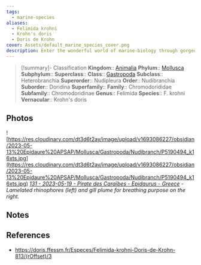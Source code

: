 ```yaml
---
tags:
  - marine-species
aliases:
  - Felimida krohni
  - Krohn's doris
  - Doris de Krohn
cover: Assets/default_marine_species_cover.png
description: Enter the wonderful world of marine-biology through gorgeous underwater pictures of marine animals. Nudibranchia are commonly called sea slugs and exist in a wide variety of shapes and colors.
---
```

> [!summary]- Classification
**Kingdom**:: [Animalia](Animalia.md)
**Phylum**:: [Mollusca](Mollusca.md)
**Subphylum**::
**Superclass**::
**Class**:: [Gastropoda](Gastropoda.md)
**Subclass**:: Heterobranchia
**Superorder**:: Nudipleura
**Order**:: Nudibranchia
**Suborder**:: Doridina
**Superfamily**::
**Family**:: Chromodorididae
**Subfamily**:: Chromodoridinae
**Genus**:: Felimida
**Species**:: F. krohni
**Vernacular**:: Krohn's doris

## Photos
![https://res.cloudinary.com/dt3d6t2ay/image/upload/v1693086227/obsidian/2023-05-13%20Epidaure%20APSAP/Mollusca/Gastropoda/Nudibranch/P5190494_k16xts.jpg](https://res.cloudinary.com/dt3d6t2ay/image/upload/v1693086227/obsidian/2023-05-13%20Epidaure%20APSAP/Mollusca/Gastropoda/Nudibranch/P5190494_k16xts.jpg)
*[131 - 2023-05-19 - Pirate des Caraïbes - Epidaurus - Greece](131%20-%202023-05-19%20-%20Pirate%20des%20Caraïbes%20-%20Epidaurus%20-%20Greece.md) - Lamelated rhinophores (left) and gill plume for breathing purpose on the right.*

## Notes

## References
- https://doris.ffessm.fr/Especes/Felimida-krohni-Doris-de-Krohn-813/(rOffset)/3